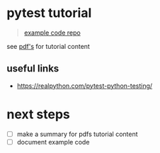 # pytest tutorial

> [example code repo](https://github.com/AndyLPK247/tau-intro-to-pytest)

see [pdf's](pdfs/) for tutorial content

## useful links
- https://realpython.com/pytest-python-testing/

# next steps
- [ ] make a summary for pdfs tutorial content
- [ ] document example code